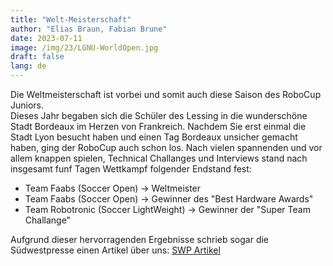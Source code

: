 ```yaml
---
title: "Welt-Meisterschaft"
author: "Elias Braun, Fabian Brune"
date: 2023-07-11
image: /img/23/LGNU-WorldOpen.jpg
draft: false
lang: de
---
```


Die Weltmeisterschaft ist vorbei und somit auch diese Saison des RoboCup Juniors.  
Dieses Jahr begaben sich die Schüler des Lessing in die wunderschöne Stadt Bordeaux im Herzen von Frankreich.
Nachdem Sie erst einmal die Stadt Lyon besucht haben und einen Tag Bordeaux unsicher gemacht haben, ging der RoboCup auch schon los.
Nach vielen spannenden und vor allem knappen spielen, Technical Challanges und Interviews stand nach insgesamt funf Tagen Wettkampf 
folgender Endstand fest: 
 - Team Faabs (Soccer Open) &rarr; Weltmeister
 - Team Faabs (Soccer Open) &rarr; Gewinner des "Best Hardware Awards"
 - Team Robotronic (Soccer LightWeight) &rarr; Gewinner der "Super Team Challange"

Aufgrund dieser hervorragenden Ergebnisse schrieb sogar die Südwestpresse einen Artikel über uns: [SWP Artikel](https://www.swp.de/lokales/neu-ulm/lessing-gymnasiasten-siegen-bei-robotik-wm-wie-neu-ulmer-schueler-den-schiri-zum-ausflippen-bringen-71353839.html)